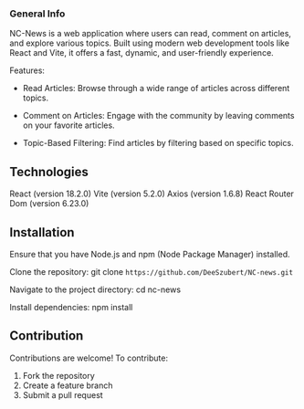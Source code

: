 ### General Info

NC-News is a web application where users can read, comment on articles, and explore various topics. Built using modern web development tools like React and Vite, it offers a fast, dynamic, and user-friendly experience.

Features:

- Read Articles:
  Browse through a wide range of articles across different topics.

- Comment on Articles:
  Engage with the community by leaving comments on your favorite articles.

- Topic-Based Filtering:
  Find articles by filtering based on specific topics.

## Technologies

React (version 18.2.0)
Vite (version 5.2.0)
Axios (version 1.6.8)
React Router Dom (version 6.23.0)

## Installation

Ensure that you have Node.js and npm (Node Package Manager) installed.

Clone the repository:
git clone `https://github.com/DeeSzubert/NC-news.git`

Navigate to the project directory:
cd nc-news

Install dependencies:
npm install

## Contribution

Contributions are welcome! To contribute:

1. Fork the repository
2. Create a feature branch
3. Submit a pull request
